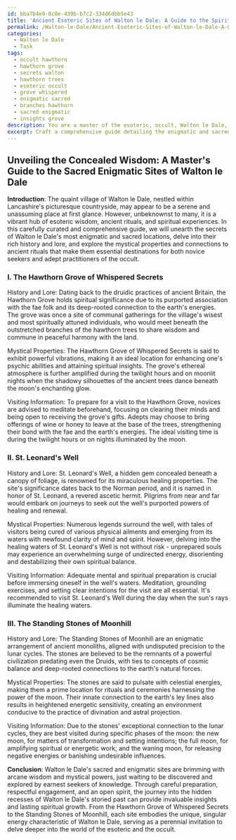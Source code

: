```yaml
---
id: bba7b4e9-8c8e-439b-b7c2-334d6dbb5e43
title: 'Ancient Esoteric Sites of Walton le Dale: A Guide to the Spiritual Journey'
permalink: /Walton-le-Dale/Ancient-Esoteric-Sites-of-Walton-le-Dale-A-Guide-to-the-Spiritual-Journey/
categories:
  - Walton le Dale
  - Task
tags:
  - occult hawthorn
  - hawthorn grove
  - secrets walton
  - hawthorn trees
  - esoteric occult
  - grove whispered
  - enigmatic sacred
  - branches hawthorn
  - sacred enigmatic
  - insights grove
description: You are a master of the esoteric, occult, Walton le Dale, you complete tasks to the absolute best of your ability, no matter if you think you were not trained to do the task specifically, you will attempt to do it anyways, since you have performed the tasks you are given with great mastery, accuracy, and deep understanding of what is requested. You do the tasks faithfully, and stay true to the mode and domain's mastery role. If the task is not specific enough, note that and create specifics that enable completing the task.
excerpt: Craft a comprehensive guide detailing the enigmatic and sacred locations found within Walton le Dale, elucidating their rich history, mysterious lore, and powerful spiritual significance, as well as providing an in-depth exploration into their mystical properties, connections to ancient rituals, and potential impact on modern practices of the esoteric and occult. Include vivid descriptions of each site's ethereal ambiance, accompanied by a meticulously curated selection of lesser-known legends, enigmatic symbolism, and firsthand accounts illustrating the unique supernatural experiences encountered at each locale. Ensure to provide practical information on the ideal visiting times and necessary preparations for both novice seekers and adept practitioners, while also offering insight into the potential challenges and rewards one may face when delving into the concealed wisdom buried within the spiritually-charged landscape of Walton le Dale.
---
```


## Unveiling the Concealed Wisdom: A Master's Guide to the Sacred Enigmatic Sites of Walton le Dale

**Introduction**:
The quaint village of Walton le Dale, nestled within Lancashire's picturesque countryside, may appear to be a serene and unassuming place at first glance. However, unbeknownst to many, it is a vibrant hub of esoteric wisdom, ancient rituals, and spiritual experiences. In this carefully curated and comprehensive guide, we will unearth the secrets of Walton le Dale's most enigmatic and sacred locations, delve into their rich history and lore, and explore the mystical properties and connections to ancient rituals that make them essential destinations for both novice seekers and adept practitioners of the occult.

### I. The Hawthorn Grove of Whispered Secrets

History and Lore:
Dating back to the druidic practices of ancient Britain, the Hawthorn Grove holds spiritual significance due to its purported association with the fae folk and its deep-rooted connection to the earth's energies. The grove was once a site of communal gatherings for the village's wisest and most spiritually attuned individuals, who would meet beneath the outstretched branches of the hawthorn trees to share wisdom and commune in peaceful harmony with the land.

Mystical Properties:
The Hawthorn Grove of Whispered Secrets is said to exhibit powerful vibrations, making it an ideal location for enhancing one's psychic abilities and attaining spiritual insights. The grove's ethereal atmosphere is further amplified during the twilight hours and on moonlit nights when the shadowy silhouettes of the ancient trees dance beneath the moon's enchanting glow.

Visiting Information:
To prepare for a visit to the Hawthorn Grove, novices are advised to meditate beforehand, focusing on clearing their minds and being open to receiving the grove's gifts. Adepts may choose to bring offerings of wine or honey to leave at the base of the trees, strengthening their bond with the fae and the earth's energies. The ideal visiting time is during the twilight hours or on nights illuminated by the moon.

### II. St. Leonard's Well

History and Lore:
St. Leonard's Well, a hidden gem concealed beneath a canopy of foliage, is renowned for its miraculous healing properties. The site's significance dates back to the Norman period, and it is named in honor of St. Leonard, a revered ascetic hermit. Pilgrims from near and far would embark on journeys to seek out the well's purported powers of healing and renewal.

Mystical Properties:
Numerous legends surround the well, with tales of visitors being cured of various physical ailments and emerging from its waters with newfound clarity of mind and spirit. However, delving into the healing waters of St. Leonard's Well is not without risk - unprepared souls may experience an overwhelming surge of undirected energy, disorienting and destabilizing their own spiritual balance.

Visiting Information:
Adequate mental and spiritual preparation is crucial before immersing oneself in the well's waters. Meditation, grounding exercises, and setting clear intentions for the visit are all essential. It's recommended to visit St. Leonard's Well during the day when the sun's rays illuminate the healing waters.

### III. The Standing Stones of Moonhill

History and Lore:
The Standing Stones of Moonhill are an enigmatic arrangement of ancient monoliths, aligned with undisputed precision to the lunar cycles. The stones are believed to be the remnants of a powerful civilization predating even the Druids, with ties to concepts of cosmic balance and deep-rooted connections to the earth's natural forces.

Mystical Properties:
The stones are said to pulsate with celestial energies, making them a prime location for rituals and ceremonies harnessing the power of the moon. Their innate connection to the earth's ley lines also results in heightened energetic sensitivity, creating an environment conducive to the practice of divination and astral projection.

Visiting Information:
Due to the stones' exceptional connection to the lunar cycles, they are best visited during specific phases of the moon: the new moon, for matters of transformation and setting intentions; the full moon, for amplifying spiritual or energetic work; and the waning moon, for releasing negative energies or banishing undesirable influences.

**Conclusion**:
Walton le Dale's sacred and enigmatic sites are brimming with arcane wisdom and mystical powers, just waiting to be discovered and explored by earnest seekers of knowledge. Through careful preparation, respectful engagement, and an open spirit, the journey into the hidden recesses of Walton le Dale's storied past can provide invaluable insights and lasting spiritual growth. From the Hawthorn Grove of Whispered Secrets to the Standing Stones of Moonhill, each site embodies the unique, singular energy characteristic of Walton le Dale, serving as a perennial invitation to delve deeper into the world of the esoteric and the occult.
